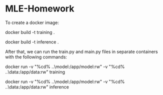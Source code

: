 # MLE-Homework

To create a docker image:

docker build -t training .

docker build -t inference .

After that, we can run the train.py and main.py files in separate containers with the following commands: 

docker run -v "%cd% \..\model:/app/model:rw" -v "%cd% \..\data:/app/data:rw" training

docker run -v "%cd% \..\model:/app/model:rw" -v "%cd% \..\data:/app/data:rw" inference

